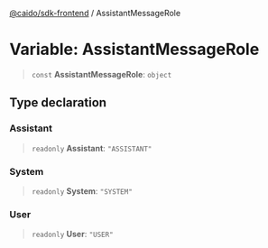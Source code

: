 [@caido/sdk-frontend](../index.md) / AssistantMessageRole

# Variable: AssistantMessageRole

> `const` **AssistantMessageRole**: `object`

## Type declaration

### Assistant

> `readonly` **Assistant**: `"ASSISTANT"`

### System

> `readonly` **System**: `"SYSTEM"`

### User

> `readonly` **User**: `"USER"`
